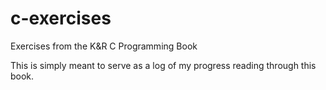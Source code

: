 # c-exercises

Exercises from the K&amp;R C Programming Book

This is simply meant to serve as a log of my progress reading through this book.

